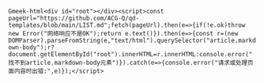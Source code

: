 `Gmeek-html<div id="root"></div><script>const pageUrl="https://github.com/ACG-Q/qd-templates/blob/main/LIST.md";fetch(pageUrl).then(e=>{if(!e.ok)throw new Error("网络响应不是OK");return e.text()}).then(e=>{const r=(new DOMParser).parseFromString(e,"text/html").querySelector("article.markdown-body");r?document.getElementById("root").innerHTML=r.innerHTML:console.error("找不到article.markdown-body元素")}).catch(e=>{console.error("请求或处理页面内容时出错:",e)});</script>`
